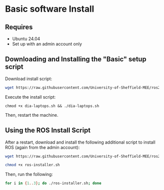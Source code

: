 # Basic software Install

## Requires

* Ubuntu 24.04
* Set up with an admin account only

## Downloading and Installing the "Basic" setup script

Download install script:

```bash
wget https://raw.githubusercontent.com/University-of-Sheffield-MEE/ros2-waffle/refs/heads/main/installers/dia-laptops.sh
```

Execute the install script:

```
chmod +x dia-laptops.sh && ./dia-laptops.sh
```

Then, restart the machine.

## Using the ROS Install Script

After a restart, download and install the following additional script to install ROS (again from the admin account):

```bash
wget https://raw.githubusercontent.com/University-of-Sheffield-MEE/ros2-waffle/refs/heads/main/installers/ros-installer.sh
```

```bash
chmod +x ros-installer.sh
```

Then, run the following:

```bash
for i in {1..3}; do ./ros-installer.sh; done
```
